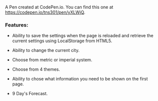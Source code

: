 A Pen created at CodePen.io. You can find this one at https://codepen.io/tns301/pen/yXLWjQ.


### Features:

- Ability to save the settings when the page is reloaded and retrieve the current settings using LocalStorage from HTML5.

- Ability to change the current city.

- Choose from metric or imperial system.

- Choose from 4 themes.

- Ability to chose what information you need to be shown on the first page.

- 9 Day's Forecast.
